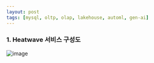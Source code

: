 ```yaml
---
layout: post
tags: [mysql, oltp, olap, lakehouse, automl, gen-ai]
---
```



### 1. Heatwave 서비스 구성도
![image](https://github.com/user-attachments/assets/d203b777-8397-41bc-81f6-e923e9771aed)
